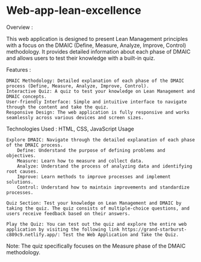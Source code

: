# Web-app-lean-excellence

Overview : 

This web application is designed to present Lean Management principles with a focus on the DMAIC (Define, Measure, Analyze, Improve, Control) methodology. It provides detailed information about each phase of DMAIC and allows users to test their knowledge with a built-in quiz.

Features : 

    DMAIC Methodology: Detailed explanation of each phase of the DMAIC process (Define, Measure, Analyze, Improve, Control).
    Interactive Quiz: A quiz to test your knowledge on Lean Management and DMAIC concepts.
    User-friendly Interface: Simple and intuitive interface to navigate through the content and take the quiz.
    Responsive Design: The web application is fully responsive and works seamlessly across various devices and screen sizes.
Technologies Used :
    HTML,
    CSS,
    JavaScript
Usage

    Explore DMAIC: Navigate through the detailed explanation of each phase of the DMAIC process.
        Define: Understand the purpose of defining problems and objectives.
        Measure: Learn how to measure and collect data.
        Analyze: Understand the process of analyzing data and identifying root causes.
        Improve: Learn methods to improve processes and implement solutions.
        Control: Understand how to maintain improvements and standardize processes.

    Quiz Section: Test your knowledge on Lean Management and DMAIC by taking the quiz. The quiz consists of multiple-choice questions, and users receive feedback based on their answers.

    Play the Quiz: You can test out the quiz and explore the entire web application by visiting the following link https://grand-starburst-c809c9.netlify.app/: Test the Web Application and Take the Quiz.
Note: The quiz specifically focuses on the Measure phase of the DMAIC methodology.
